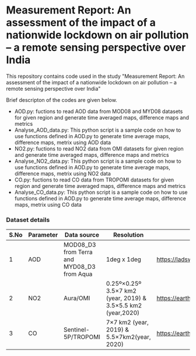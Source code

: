# Measurement Report: An assessment of the impact of a nationwide lockdown on air pollution – a remote sensing perspective over India

This repository contains code used in the study "Measurement Report: An assessment of the impact of a nationwide lockdown on air pollution – a remote sensing perspective over India"

Brief descripton of the codes are given below.

  - AOD.py: fuctions to read AOD data from MOD08 and MYD08 datasets for given region and generate time averaged maps, difference maps and metrics
  - Analyse_AOD_data.py: This python script is a sample code on how to use functions defined in AOD.py to generate time average maps, difference maps, metrix using AOD data
  - NO2.py: fuctions to read NO2 data from OMI datasets for given region and generate time averaged maps, difference maps and metrics
  - Analyse_NO2_data.py: This python script is a sample code on how to use functions defined in AOD.py to generate time average maps, difference maps, metrix using NO2 data
  -  CO.py: fuctions to read CO data from TROPOMI datasets for given region and generate time averaged maps, difference maps and metrics
  - Analyse_CO_data.py: This python script is a sample code on how to use functions defined in AOD.py to generate time average maps, difference maps, metrix using CO data

### Dataset details
| S.No | Parameter | Data source                                 | Resolution  | Website |
|------|-----------|---------------------------------------------|-------------|---------|
| 1    | AOD       | MOD08_D3 from Terra and MYD08_D3 from Aqua  | 1deg x 1deg | https://ladsweb.modaps.eosdis.nasa.gov/ |
| 2    | NO2       | Aura/OMI | 0.25º×0.25º 3.5×7 km2 (year, 2019) & 3.5×5.5 km2 (year,2020) | https://earthdata.nasa.gov/ |
| 3    | CO        | Sentinel-5P/TROPOMI                         |  7×7 km2 (year, 2019) & 5.5×7km2(year, 2020)           | https://earthdata.nasa.gov/ |

